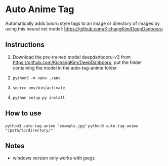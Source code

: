 # Auto Anime Tag

Automatically adds booru style tags to an image or directory of images by using this neural net model: https://github.com/KichangKim/DeepDanbooru

## Instructions

1. Download the pre-trained model deepdanbooru-v3 from https://github.com/KichangKim/DeepDanbooru, put the folder 
containing the model in the auto-tag-anime folder

2. `python3 -m venv ./env`

3. `source env/bin/activate`

2. `python setup.py install`

## How to use
`python3 auto-tag-anime "example.jpg"`
`python3 auto-tag-anime "/path/to/directory/"`

## Notes
* windows version only works with jpegs